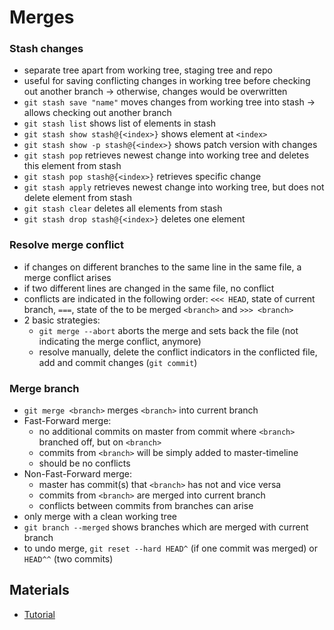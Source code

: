 # Merges


### Stash changes

- separate tree apart from working tree, staging tree and repo
- useful for saving conflicting changes in working tree before checking out another branch -> otherwise, changes would be overwritten
- `git stash save "name"` moves changes from working tree into stash -> allows checking out another branch
- `git stash list` shows list of elements in stash
- `git stash show stash@{<index>}` shows element at `<index>`
- `git stash show -p stash@{<index>}` shows patch version with changes
- `git stash pop` retrieves newest change into working tree and deletes this element from stash
- `git stash pop stash@{<index>}` retrieves specific change
- `git stash apply` retrieves newest change into working tree, but does not delete element from stash
- `git stash clear` deletes all elements from stash
- `git stash drop stash@{<index>}` deletes one element


### Resolve merge conflict

- if changes on different branches to the same line in the same file, a merge conflict arises
- if two different lines are changed in the same file, no conflict
- conflicts are indicated in the following order: `<<< HEAD`, state of current branch, `===`, state of the to be merged `<branch>` and `>>> <branch>` 
- 2 basic strategies:
    - `git merge --abort` aborts the merge and sets back the file (not indicating the merge conflict, anymore)
    - resolve manually, delete the conflict indicators in the conflicted file, add and commit changes (`git commit`)


### Merge branch

- `git merge <branch>` merges `<branch>` into current branch
- Fast-Forward merge:
    - no additional commits on master from commit where `<branch>` branched off, but on `<branch>`
    - commits from `<branch>` will be simply added to master-timeline
    - should be no conflicts
- Non-Fast-Forward merge:
    - master has commit(s) that `<branch>` has not and vice versa
    - commits from `<branch>` are merged into current branch
    - conflicts between commits from branches can arise
- only merge with a clean working tree
- `git branch --merged` shows branches which are merged with current branch
- to undo merge, `git reset --hard HEAD^` (if one commit was merged) or `HEAD^^` (two commits)


## Materials

- [Tutorial](https://www.lynda.com/Git-tutorials/Git-Branches-Merges-Remotes/5030980-2.html)
